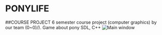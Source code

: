# PONYLIFE
##COURSE PROJECT
6 semester course project (computer graphics) by our team (0~0)/).
Game about pony
SDL, C++
<img src="https://pp.vk.me/c626628/v626628373/6a0f/Y9Z2RyD7--w.jpg" alt="Main window"> 
